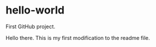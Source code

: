 # hello-world
First GitHub project.

Hello there. This is my first modification to the readme file.

